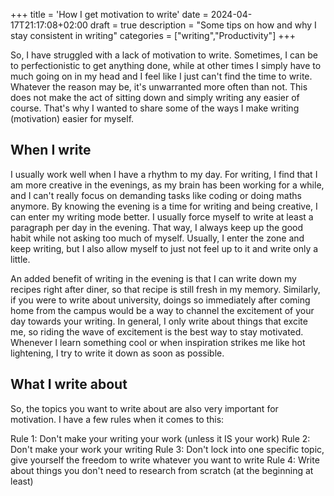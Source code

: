 +++
title = 'How I get motivation to write'
date = 2024-04-17T21:17:08+02:00
draft = true
description = "Some tips on how and why I stay consistent in writing"
categories = ["writing","Productivity"]
+++

So, I have struggled with a lack of motivation to write. Sometimes, I can be to perfectionistic to get anything done, while at other times I simply have to much going on in my head and I feel like I just can't find the time to write. Whatever the reason may be, it's unwarranted more often than not. This does not make the act of sitting down and simply writing any easier of course. That's why I wanted to share some of the ways I make writing (motivation) easier for myself. 


## When I write

I usually work well when I have a rhythm to my day. For writing, I find that I am more creative in the evenings, as my brain has been working for a while, and I can't really focus on demanding tasks like coding or doing maths anymore. By knowing the evening is a time for writing and being creative, I can enter my writing mode better. I usually force myself to write at least a paragraph per day in the evening. That way, I always keep up the good habit while not asking too much of myself. Usually, I enter the zone and keep writing, but I also allow myself to just not feel up to it and write only a little. 

An added benefit of writing in the evening is that I can write down my recipes right after diner, so that recipe is still fresh in my memory. Similarly, if you were to write about university, doings so immediately after coming home from the campus would be a way to channel the excitement of your day towards your writing. In general, I only write about things that excite me, so riding the wave of excitement is the best way to stay motivated. Whenever I learn something cool or when inspiration strikes me like hot lightening, I try to write it down as soon as possible.

## What I write about

So, the topics you want to write about are also very important for motivation. I have a few rules when it comes to this:

Rule 1: Don't make your writing your work (unless it IS your work)
Rule 2: Don't make your work your writing 
Rule 3: Don't lock into one specific topic, give yourself the freedom to write whatever you want to write
Rule 4: Write about things you don't need to research from scratch (at the beginning at least)







